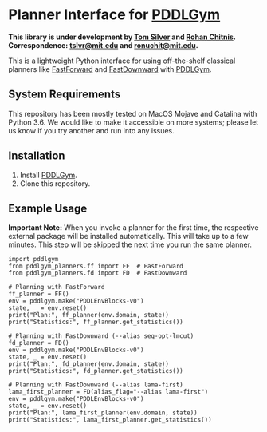 # Planner Interface for [PDDLGym](https://github.com/tomsilver/pddlgym)

**This library is under development by [Tom Silver](http://web.mit.edu/tslvr/www/) and [Rohan Chitnis](https://rohanchitnis.com/). Correspondence: <tslvr@mit.edu> and <ronuchit@mit.edu>.**

This is a lightweight Python interface for using off-the-shelf classical planners like [FastForward](https://fai.cs.uni-saarland.de/hoffmann/ff.html) and [FastDownward](http://www.fast-downward.org/ObtainingAndRunningFastDownward) with [PDDLGym](https://github.com/tomsilver/pddlgym).

## System Requirements

This repository has been mostly tested on MacOS Mojave and Catalina with Python 3.6. We would like to make it accessible on more systems; please let us know if you try another and run into any issues.

## Installation

1. Install [PDDLGym](https://github.com/tomsilver/pddlgym).
2. Clone this repository.

## Example Usage

**Important Note:** When you invoke a planner for the first time, the respective external package will be installed automatically. This will take up to a few minutes. This step will be skipped the next time you run the same planner.

```
import pddlgym
from pddlgym_planners.ff import FF  # FastForward
from pddlgym_planners.fd import FD  # FastDownward

# Planning with FastForward
ff_planner = FF()
env = pddlgym.make("PDDLEnvBlocks-v0")
state, _ = env.reset()
print("Plan:", ff_planner(env.domain, state))
print("Statistics:", ff_planner.get_statistics())

# Planning with FastDownward (--alias seq-opt-lmcut)
fd_planner = FD()
env = pddlgym.make("PDDLEnvBlocks-v0")
state, _ = env.reset()
print("Plan:", fd_planner(env.domain, state))
print("Statistics:", fd_planner.get_statistics())

# Planning with FastDownward (--alias lama-first)
lama_first_planner = FD(alias_flag="--alias lama-first")
env = pddlgym.make("PDDLEnvBlocks-v0")
state, _ = env.reset()
print("Plan:", lama_first_planner(env.domain, state))
print("Statistics:", lama_first_planner.get_statistics())
```